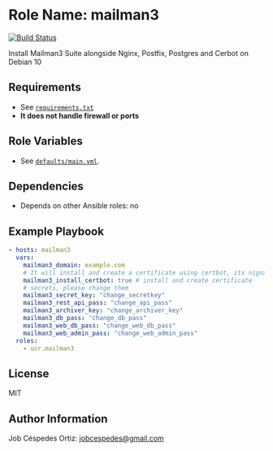 Role Name: mailman3
=========

[![Build Status](https://travis-ci.com/Universidad-de-Costa-Rica/role-mailman3.svg?branch=master)](https://travis-ci.com/Universidad-de-Costa-Rica/role-mailman3)

Install Mailman3 Suite alongside Nginx, Postfix, Postgres and Cerbot on Debian 10

Requirements
------------

- See [`requirements.txt`](requirements.txt)
- **It does not handle firewall or ports**

Role Variables
--------------

- See [`defaults/main.yml`](defaults/main.yml).

Dependencies
------------

- Depends on other Ansible roles: no

Example Playbook
----------------

```yaml
- hosts: mailman3
  vars:
    mailman3_domain: example.com
    # It will install and create a certificate using certbot, its nignx plugin and http validation (Public IP required). If false, it will install a self sign cert
    mailman3_install_certbot: true # install and create certificate
    # secrets, please change them
    mailman3_secret_key: "change_secretkey"
    mailman3_rest_api_pass: "change_api_pass"
    mailman3_archiver_key: "change_archiver_key"
    mailman3_db_pass: "change_db_pass"
    mailman3_web_db_pass: "change_web_db_pass"
    mailman3_web_admin_pass: "change_web_admin_pass"
  roles:
    - ucr.mailman3
```

License
-------

MIT

Author Information
------------------

Job Céspedes Ortiz: jobcespedes@gmail.com
